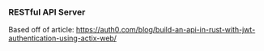 ### RESTful API Server
Based off of article: https://auth0.com/blog/build-an-api-in-rust-with-jwt-authentication-using-actix-web/

